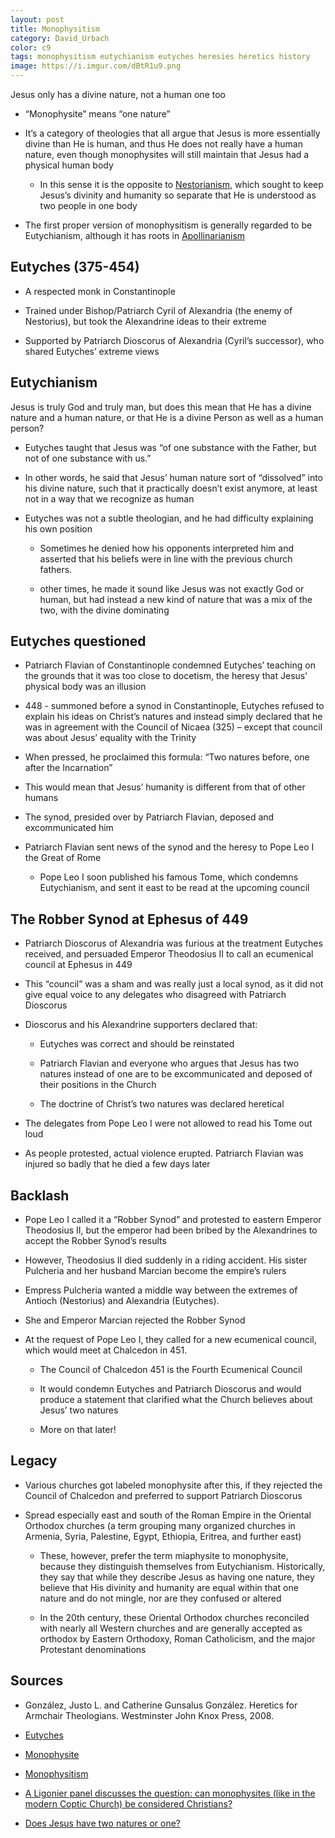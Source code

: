 ```yaml
---
layout: post
title: Monophysitism
category: David_Urbach
color: c9
tags: monophysitism eutychianism eutyches heresies heretics history
image: https://i.imgur.com/dBtR1u9.png
---
```

Jesus only has a divine nature, not a human one too
<!--more-->

- “Monophysite” means “one nature”

- It’s a category of theologies that all argue that Jesus is more essentially divine than He is human, and thus He does not really have a human nature, even though monophysites will still maintain that Jesus had a physical human body

  - In this sense it is the opposite to [Nestorianism], which sought to keep Jesus’s divinity and humanity so separate that He is understood as two people in one body

- The first proper version of monophysitism is generally regarded to be Eutychianism, although it has roots in [Apollinarianism]

## Eutyches (375-454)

- A respected monk in Constantinople

- Trained under Bishop/Patriarch Cyril of Alexandria (the enemy of Nestorius), but took the Alexandrine ideas to their extreme

- Supported by Patriarch Dioscorus of Alexandria (Cyril’s successor), who shared Eutyches’ extreme views

## Eutychianism

Jesus is truly God and truly man, but does this mean that He has a divine nature and a human nature, or that He is a divine Person as well as a human person?

- Eutyches taught that Jesus was “of one substance with the Father, but not of one substance with us.”

- In other words, he said that Jesus’ human nature sort of “dissolved” into his divine nature, such that it practically doesn’t exist anymore, at least not in a way that we recognize as human

- Eutyches was not a subtle theologian, and he had difficulty explaining his own position

  - Sometimes he denied how his opponents interpreted him and asserted that his beliefs were in line with the previous church fathers.

  - other times, he made it sound like Jesus was not exactly God or human, but had instead a new kind of nature that was a mix of the two, with the divine dominating

## Eutyches questioned

- Patriarch Flavian of Constantinople condemned Eutyches’ teaching on the grounds that it was too close to docetism, the heresy that Jesus’ physical body was an illusion

- 448 - summoned before a synod in Constantinople, Eutyches refused to explain his ideas on Christ’s natures and instead simply declared that he was in agreement with the Council of Nicaea (325) – except that council was about Jesus’ equality with the Trinity

- When pressed, he proclaimed this formula: “Two natures before, one after the Incarnation”

- This would mean that Jesus’ humanity is different from that of other humans

- The synod, presided over by Patriarch Flavian, deposed and excommunicated him

- Patriarch Flavian sent news of the synod and the heresy to Pope Leo I the Great of Rome

  - Pope Leo I soon published his famous Tome, which condemns Eutychianism, and sent it east to be read at the upcoming council

## The Robber Synod at Ephesus of 449

- Patriarch Dioscorus of Alexandria was furious at the treatment Eutyches received, and persuaded Emperor Theodosius II to call an ecumenical council at Ephesus in 449

- This “council” was a sham and was really just a local synod, as it did not give equal voice to any delegates who disagreed with Patriarch Dioscorus

- Dioscorus and his Alexandrine supporters declared that:

  - Eutyches was correct and should be reinstated

  - Patriarch Flavian and everyone who argues that Jesus has two natures instead of one are to be excommunicated and deposed of their positions in the Church

  - The doctrine of Christ’s two natures was declared heretical

- The delegates from Pope Leo I were not allowed to read his Tome out loud

- As people protested, actual violence erupted. Patriarch Flavian was injured so badly that he died a few days later

## Backlash

- Pope Leo I called it a “Robber Synod” and protested to eastern Emperor Theodosius II, but the emperor had been bribed by the Alexandrines to accept the Robber Synod’s results

- However, Theodosius II died suddenly in a riding accident. His sister Pulcheria and her husband Marcian become the empire’s rulers

- Empress Pulcheria wanted a middle way between the extremes of Antioch (Nestorius) and Alexandria (Eutyches).

- She and Emperor Marcian rejected the Robber Synod

- At the request of Pope Leo I, they called for a new ecumenical council, which would meet at Chalcedon in 451.

  - The Council of Chalcedon 451 is the Fourth Ecumenical Council

  - It would condemn Eutyches and Patriarch Dioscorus and would produce a statement that clarified what the Church believes about Jesus’ two natures

  - More on that later!

## Legacy

- Various churches got labeled monophysite after this, if they rejected the Council of Chalcedon and preferred to support Patriarch Dioscorus

- Spread especially east and south of the Roman Empire in the Oriental Orthodox churches (a term grouping many organized churches in Armenia, Syria, Palestine, Egypt, Ethiopia, Eritrea, and further east)

  - These, however, prefer the term miaphysite to monophysite, because they distinguish themselves from Eutychianism. Historically, they say that while they describe Jesus as having one nature, they believe that His divinity and humanity are equal within that one nature and do not mingle, nor are they confused or altered

  - In the 20th century, these Oriental Orthodox churches reconciled with nearly all Western churches and are generally accepted as orthodox by Eastern Orthodoxy, Roman Catholicism, and the major Protestant denominations

## Sources

- González, Justo L. and Catherine Gunsalus González. Heretics for Armchair Theologians. Westminster John Knox Press, 2008.

- [Eutyches](https://www.britannica.com/biography/Eutyches)

- [Monophysite](https://www.britannica.com/topic/monophysite)

- [Monophysitism](https://www.gotquestions.org/monophysitism.html)

- [A Ligonier panel discusses the question: can monophysites (like in the modern Coptic Church) be considered Christians?](https://www.ligonier.org/learn/conferences/after-darkness-light-2015-national-conference/questions-and-answers-2-2015-national)

- [Does Jesus have two natures or one?](https://www.ligonier.org/posts/does-jesus-have-two-natures-or-one)

[Apollinarianism]: /david_urbach/2022/06/06/apollinarianism-nestorianism
[Nestorianism]: /david_urbach/2022/06/06/apollinarianism-nestorianism
